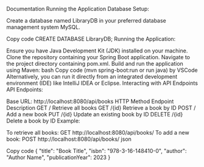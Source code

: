 Documentation
Running the Application
Database Setup:

Create a database named LibraryDB in your preferred database management system MySQL.

Copy code
CREATE DATABASE LibraryDB;
Running the Application:

Ensure you have Java Development Kit (JDK) installed on your machine.
Clone the repository containing your Spring Boot application.
Navigate to the project directory containing pom.xml.
Build and run the application using Maven:
bash
Copy code
(mvn spring-boot:run or run java) by VSCode
Alternatively, you can run it directly from an integrated development environment (IDE) like IntelliJ IDEA or Eclipse.
Interacting with API Endpoints
API Endpoints:

Base URL: http://localhost:8080/api/books
HTTP Method	Endpoint	Description
GET	/	Retrieve all books
GET	/{id}	Retrieve a book by ID
POST	/	Add a new book
PUT	/{id}	Update an existing book by ID
DELETE	/{id}	Delete a book by ID
Example:

To retrieve all books: GET http://localhost:8080/api/books/
To add a new book: POST http://localhost:8080/api/books/
json

Copy code
{
  "title": "Book Title",
  "isbn": "978-3-16-148410-0",
  "author": "Author Name",
  "publicationYear": 2023
}
